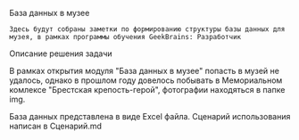 База данных в музее

    Здесь будут собраны заметки по формированию структуры базы данных для музея, в рамках программы обучения GeekBrains: Разработчик



Описание решения задачи

В рамках открытия модуля "База данных в музее" попасть в музей не удалось, однако в прошлом году довелось побывать в Мемориальном комлексе "Брестская крепость-герой", фотографии находяться в папке img.

База данных представлена в виде Excel файла. Сценарий использования написан в Сценарий.md